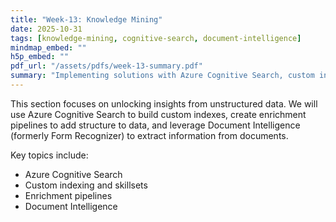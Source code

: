 ```yaml
---
title: "Week-13: Knowledge Mining"
date: 2025-10-31
tags: [knowledge-mining, cognitive-search, document-intelligence]
mindmap_embed: ""
h5p_embed: ""
pdf_url: "/assets/pdfs/week-13-summary.pdf"
summary: "Implementing solutions with Azure Cognitive Search, custom indexing, and Document Intelligence."
---
```


This section focuses on unlocking insights from unstructured data. We will use Azure Cognitive Search to build custom indexes, create enrichment pipelines to add structure to data, and leverage Document Intelligence (formerly Form Recognizer) to extract information from documents.

Key topics include:
- Azure Cognitive Search
- Custom indexing and skillsets
- Enrichment pipelines
- Document Intelligence